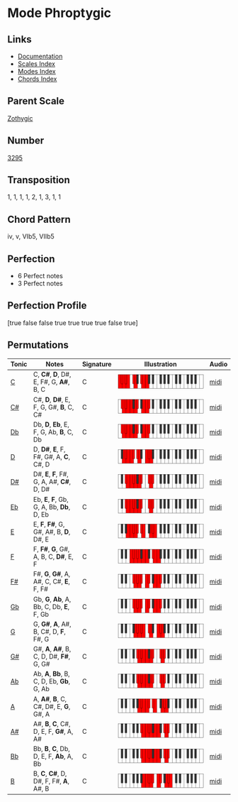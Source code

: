 # Mode Phroptygic

## Links

- [Documentation](README.md)
- [Scales Index](Scales.md)
- [Modes Index](Modes.md)
- [Chords Index](Chords.md)

## Parent Scale

[Zothygic](ScaleZothygic.md)

## Number

[3295](https://ianring.com/musictheory/scales/3295)

## Transposition

1, 1, 1, 1, 2, 1, 3, 1, 1

## Chord Pattern

iv, v, VIb5, VIIb5

## Perfection

- 6 Perfect notes
- 3 Perfect notes

## Perfection Profile

[true false false true true true true false true]

## Permutations

| Tonic | Notes | Signature | Illustration | Audio |
|-------|-------|-----------|--------------|-------|
| [C](ModeCNaturalPhroptygic.md) | C, **C#**, **D**, D#, E, F#, G, **A#**, B, C | C | ![CNaturalPhroptygic](ModeCNaturalPhroptygic.png) | [midi](https://github.com/edipermadi/music/blob/main/docs/ModeCNaturalPhroptygic.mid?raw=true) |
| [C#](ModeCSharpPhroptygic.md) | C#, **D**, **D#**, E, F, G, G#, **B**, C, C# | C | ![CSharpPhroptygic](ModeCSharpPhroptygic.png) | [midi](https://github.com/edipermadi/music/blob/main/docs/ModeCSharpPhroptygic.mid?raw=true) |
| [Db](ModeDFlatPhroptygic.md) | Db, **D**, **Eb**, E, F, G, Ab, **B**, C, Db | C | ![DFlatPhroptygic](ModeDFlatPhroptygic.png) | [midi](https://github.com/edipermadi/music/blob/main/docs/ModeDFlatPhroptygic.mid?raw=true) |
| [D](ModeDNaturalPhroptygic.md) | D, **D#**, **E**, F, F#, G#, A, **C**, C#, D | C | ![DNaturalPhroptygic](ModeDNaturalPhroptygic.png) | [midi](https://github.com/edipermadi/music/blob/main/docs/ModeDNaturalPhroptygic.mid?raw=true) |
| [D#](ModeDSharpPhroptygic.md) | D#, **E**, **F**, F#, G, A, A#, **C#**, D, D# | C | ![DSharpPhroptygic](ModeDSharpPhroptygic.png) | [midi](https://github.com/edipermadi/music/blob/main/docs/ModeDSharpPhroptygic.mid?raw=true) |
| [Eb](ModeEFlatPhroptygic.md) | Eb, **E**, **F**, Gb, G, A, Bb, **Db**, D, Eb | C | ![EFlatPhroptygic](ModeEFlatPhroptygic.png) | [midi](https://github.com/edipermadi/music/blob/main/docs/ModeEFlatPhroptygic.mid?raw=true) |
| [E](ModeENaturalPhroptygic.md) | E, **F**, **F#**, G, G#, A#, B, **D**, D#, E | C | ![ENaturalPhroptygic](ModeENaturalPhroptygic.png) | [midi](https://github.com/edipermadi/music/blob/main/docs/ModeENaturalPhroptygic.mid?raw=true) |
| [F](ModeFNaturalPhroptygic.md) | F, **F#**, **G**, G#, A, B, C, **D#**, E, F | C | ![FNaturalPhroptygic](ModeFNaturalPhroptygic.png) | [midi](https://github.com/edipermadi/music/blob/main/docs/ModeFNaturalPhroptygic.mid?raw=true) |
| [F#](ModeFSharpPhroptygic.md) | F#, **G**, **G#**, A, A#, C, C#, **E**, F, F# | C | ![FSharpPhroptygic](ModeFSharpPhroptygic.png) | [midi](https://github.com/edipermadi/music/blob/main/docs/ModeFSharpPhroptygic.mid?raw=true) |
| [Gb](ModeGFlatPhroptygic.md) | Gb, **G**, **Ab**, A, Bb, C, Db, **E**, F, Gb | C | ![GFlatPhroptygic](ModeGFlatPhroptygic.png) | [midi](https://github.com/edipermadi/music/blob/main/docs/ModeGFlatPhroptygic.mid?raw=true) |
| [G](ModeGNaturalPhroptygic.md) | G, **G#**, **A**, A#, B, C#, D, **F**, F#, G | C | ![GNaturalPhroptygic](ModeGNaturalPhroptygic.png) | [midi](https://github.com/edipermadi/music/blob/main/docs/ModeGNaturalPhroptygic.mid?raw=true) |
| [G#](ModeGSharpPhroptygic.md) | G#, **A**, **A#**, B, C, D, D#, **F#**, G, G# | C | ![GSharpPhroptygic](ModeGSharpPhroptygic.png) | [midi](https://github.com/edipermadi/music/blob/main/docs/ModeGSharpPhroptygic.mid?raw=true) |
| [Ab](ModeAFlatPhroptygic.md) | Ab, **A**, **Bb**, B, C, D, Eb, **Gb**, G, Ab | C | ![AFlatPhroptygic](ModeAFlatPhroptygic.png) | [midi](https://github.com/edipermadi/music/blob/main/docs/ModeAFlatPhroptygic.mid?raw=true) |
| [A](ModeANaturalPhroptygic.md) | A, **A#**, **B**, C, C#, D#, E, **G**, G#, A | C | ![ANaturalPhroptygic](ModeANaturalPhroptygic.png) | [midi](https://github.com/edipermadi/music/blob/main/docs/ModeANaturalPhroptygic.mid?raw=true) |
| [A#](ModeASharpPhroptygic.md) | A#, **B**, **C**, C#, D, E, F, **G#**, A, A# | C | ![ASharpPhroptygic](ModeASharpPhroptygic.png) | [midi](https://github.com/edipermadi/music/blob/main/docs/ModeASharpPhroptygic.mid?raw=true) |
| [Bb](ModeBFlatPhroptygic.md) | Bb, **B**, **C**, Db, D, E, F, **Ab**, A, Bb | C | ![BFlatPhroptygic](ModeBFlatPhroptygic.png) | [midi](https://github.com/edipermadi/music/blob/main/docs/ModeBFlatPhroptygic.mid?raw=true) |
| [B](ModeBNaturalPhroptygic.md) | B, **C**, **C#**, D, D#, F, F#, **A**, A#, B | C | ![BNaturalPhroptygic](ModeBNaturalPhroptygic.png) | [midi](https://github.com/edipermadi/music/blob/main/docs/ModeBNaturalPhroptygic.mid?raw=true) |
